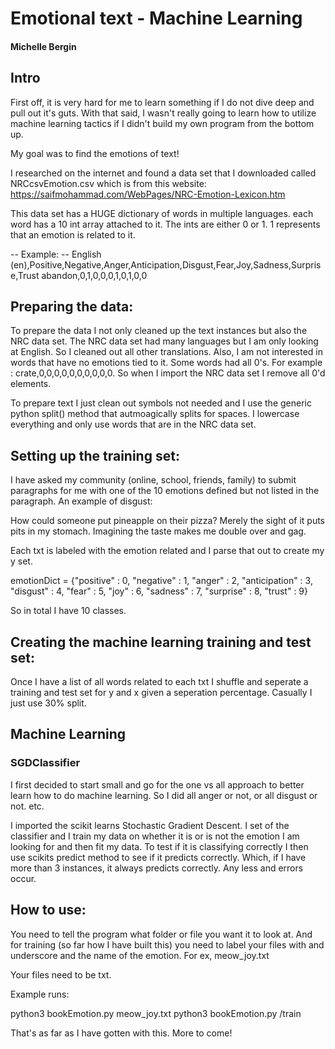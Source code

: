 # Emotional text - Machine Learning

#### Michelle Bergin

## Intro

First off, it is very hard for me to learn something if I do not dive deep and pull out it's guts. With that said, I wasn't really going to learn how to utilize machine learning tactics if I didn't build my own program from the bottom up.

My goal was to find the emotions of text!

I researched on the internet and found a data set that I downloaded called NRCcsvEmotion.csv which is from this website:
https://saifmohammad.com/WebPages/NRC-Emotion-Lexicon.htm

This data set has a HUGE dictionary of words in multiple languages. each word has a 10 int array attached to it. The ints are either 0 or 1. 1 represents that an emotion is related to it.

-- Example: --
English (en),Positive,Negative,Anger,Anticipation,Disgust,Fear,Joy,Sadness,Surprise,Trust
abandon,0,1,0,0,0,1,0,1,0,0

## Preparing the data:

To prepare the data I not only cleaned up the text instances but also the NRC data set. The NRC data set had many languages but I am only looking at English. So I cleaned out all other translations. Also, I am not interested in words that have no emotions tied to it. Some words had all 0's. For example : crate,0,0,0,0,0,0,0,0,0,0. So when I import the NRC data set I remove all 0'd elements.

To prepare text I just clean out symbols not needed and I use the generic python split() method that autmoagically splits for spaces. I lowercase everything and only use words that are in the NRC data set.

## Setting up the training set:

I have asked my community (online, school, friends, family) to submit paragraphs for me with one of the 10 emotions defined but not listed in the paragraph. An example of disgust:

How could someone put pineapple on their pizza? Merely the sight of it puts pits in my stomach. Imagining the taste makes me double over and gag.

Each txt is labeled with the emotion related and I parse that out to create my y set.

emotionDict = {"positive" : 0, "negative" : 1, "anger" : 2, "anticipation" : 3, "disgust" : 4, "fear" : 5, "joy" : 6, "sadness" :  7, "surprise" : 8, "trust" : 9}

So in total I have 10 classes.

## Creating the machine learning training and test set:

Once I have a list of all words related to each txt I shuffle and seperate a training and test set for y and x given a seperation percentage. Casually I just use 30% split.

## Machine Learning

### SGDClassifier

I first decided to start small and go for the one vs all approach to better learn how to do machine learning. So I did all anger or not, or all disgust or not. etc.

I imported the scikit learns Stochastic Gradient Descent. I set of the classifier and I train my data on whether it is or is not the emotion I am looking for and then fit my data. To test if it is classifying correctly I then use scikits predict method to see if it predicts correctly. Which, if I have more than 3 instances, it always predicts correctly. Any less and errors occur.

## How to use:
You need to tell the program what folder or file you want it to look at. And for training (so far how I have built this) you need to label your files with and underscore and the name of the emotion. For ex, meow_joy.txt

Your files need to be txt.

Example runs:

python3 bookEmotion.py meow_joy.txt
python3 bookEmotion.py /train

That's as far as I have gotten with this. More to come!
